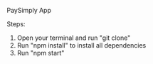 PaySimply App

Steps:

1. Open your terminal and run "git clone"
2. Run "npm install" to install all dependencies
3. Run "npm start"
